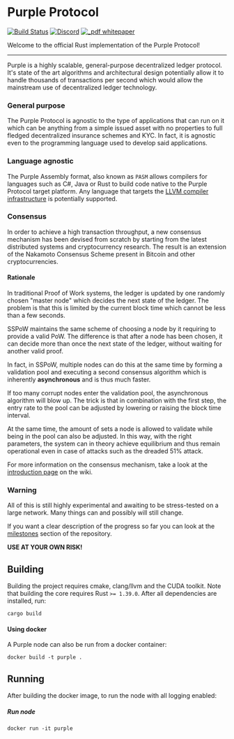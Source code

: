 # Purple Protocol
[![Build Status](https://travis-ci.org/purpleprotocol/purple.svg?branch=master)](https://travis-ci.org/purpleprotocol/purple) [![Discord](https://img.shields.io/discord/435827644915777536.svg)](https://discord.gg/UCYWSsd) [![_pdf whitepaper](https://img.shields.io/badge/_pdf-whitepaper-blue.svg)](https://purpleprotocol.org/whitepaper/)

Welcome to the official Rust implementation of the Purple Protocol!

---

Purple is a highly scalable, general-purpose decentralized ledger protocol. It's state of the art algorithms and architectural design potentially allow it to handle thousands of transactions per second which would allow the mainstream use of decentralized ledger technology.

### General purpose
The Purple Protocol is agnostic to the type of applications that can run on it which can be anything from a simple issued asset with no properties to full fledged decentralized insurance schemes and KYC. In fact, it is agnostic even to the programming language used to develop said applications.

### Language agnostic
The Purple Assembly format, also known as `PASM` allows compilers for languages such as C#, Java or Rust to build code native to the Purple Protocol target platform. Any language that targets the [LLVM compiler infrastructure](https://en.wikipedia.org/wiki/LLVM) is potentially supported.

### Consensus
In order to achieve a high transaction throughput, a new consensus mechanism has been devised from scratch by starting from the latest distributed systems and cryptocurrency research. The result is an extension of the Nakamoto Consensus Scheme present in Bitcoin and other cryptocurrencies.

#### Rationale
In traditional Proof of Work systems, the ledger is updated by one randomly chosen "master node" which decides the next state of the ledger. The problem is that this is limited by the current block time which cannot be less than a few seconds.

SSPoW maintains the same scheme of choosing a node by it requiring to provide a valid PoW. The difference is that after a node has been chosen, it can decide more than once the next state of the ledger, without waiting for another valid proof.

In fact, in SSPoW, multiple nodes can do this at the same time by forming a validation pool and executing a second consensus algorithm which is inherently **asynchronous** and is thus much faster.

If too many corrupt nodes enter the validation pool, the asynchronous algorithm will blow up. The trick is that in combination with the first step, the entry rate to the pool can be adjusted by lowering or raising the block time interval.

At the same time, the amount of sets a node is allowed to validate while being in the pool can also be adjusted. In this way, with the right parameters, the system can in theory achieve equilibrium and thus remain operational even in case of attacks such as the dreaded 51% attack.   

For more information on the consensus mechanism, take a look at the [introduction page](https://github.com/purpleprotocol/wiki/wiki/Consensus-Introduction) on the wiki. 
  
### Warning 
All of this is still highly experimental and awaiting to be stress-tested on a large network. Many things can and possibly will still change.

If you want a clear description of the progress so far you can look at the [milestones](https://github.com/purpleprotocol/purple/milestones) section of the repository.

**USE AT YOUR OWN RISK!**
  

## Building
Building the project requires cmake, clang/llvm and the CUDA toolkit. Note that building the core requires Rust `>= 1.39.0`. After all dependencies are installed, run:

```
cargo build
```

#### Using docker
A Purple node can also be run from a docker container:

```
docker build -t purple .
```

## Running
After building the docker image, to run the node with all logging enabled:

##### Run node
```
docker run -it purple
```